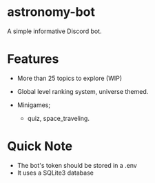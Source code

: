 # astronomy-bot

A simple informative Discord bot.


# Features
- More than 25 topics to explore (WIP)

- Global level ranking system, universe themed.

- Minigames;
  - quiz, space_traveling.

# Quick Note

- The bot's token should be stored in a .env
- It uses a SQLite3 database
